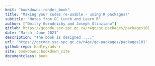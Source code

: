 ```yaml
--- 
knit: "bookdown::render_book"
title: "Making your codes re-usable - using R packages!"
subtitle: "Notes from GC Lunch and Learn R"
author: ["Dmitry Gorodnichy and Joseph Stinziano"]
gitlab: https://gccode.ssc-spc.gc.ca/r4gc/gc-packages/packages101
date: "March -June 2021"
description: "The book is designed ...."
url: 'https://gccode.ssc-spc.gc.ca/r4gc/gc-packages/packages101'
github-repo: hadley/adv-r
site: bookdown::bookdown_site
documentclass: book
---
```

